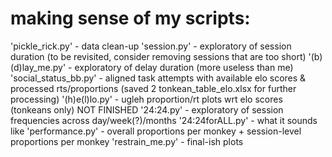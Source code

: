 # making sense of my scripts: 
'pickle_rick.py' - data clean-up
'session.py' - exploratory of session duration (to be revisited, consider removing sessions that are too short)
'(b)(d)lay_me.py' - exploratory of delay duration (more useless than me)
'social_status_bb.py' - aligned task attempts with available elo scores & processed rts/proportions (saved 2 tonkean_table_elo.xlsx for further processing) 
'(h)e(l)lo.py' - ugleh proportion/rt plots wrt elo scores (tonkeans only) NOT FINISHED
'24:24.py' - exploratory of session frequencies across day/week(?)/months
'24:24forALL.py' - what it sounds like 
'performance.py' - overall proportions per monkey + session-level proportions per monkey 
'restrain_me.py' - final-ish plots 
